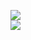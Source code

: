 [![](https://img.shields.io/badge/Made%20With-Github%20Spray-lightgrey.svg?style=for-the-badge&logo=github)](https://github.com/Annihil/github-spray#12581)  
[![](https://i.imgur.com/2DrTn0Z.gif)](https://github.com/Annihil/github-spray)